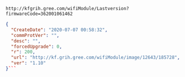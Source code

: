 `http://kfgrih.gree.com/wifiModule/Lastversion?firmwareCode=362001061462`

```json
{
  "CreateDate": "2020-07-07 00:58:32",
  "commProtVer": "",
  "desc": "",
  "forcedUpgrade": 0,
  "r": 200,
  "url": "http://kf.grih.gree.com/wifiModule/image/12643/185728",
  "ver": "1.10"
}```